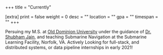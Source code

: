 +++
title = "Currently"

[extra]
print = false
weight = 0
desc = ""
location = ""
gpa = ""
timespan = ""
+++

Persuing my M.S. at [Old Dominion University](https://cs.odu.edu) under the guidance of [Dr. Shubham Jain](https://www.cs.odu.edu/~jain/), and teaching Submarine Navigation at the Submarine Learning Facility, Norfolk, VA. Actively Looking for full-stack, and distributed systems, or data pipeline internships in early 2021!